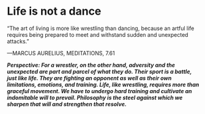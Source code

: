 # Life is not a dance

“The art of living is more like wrestling than dancing, because an artful life requires being prepared to meet and withstand sudden and unexpected attacks.”

—MARCUS AURELIUS, MEDITATIONS, 7.61

***Perspective: For a wrestler, on the other hand, adversity and the unexpected are part and parcel of what they do. Their sport is a battle, just like life. They are fighting an opponent as well as their own limitations, emotions, and training. Life, like wrestling, requires more than graceful movement. We have to undergo hard training and cultivate an indomitable will to prevail. Philosophy is the steel against which we sharpen that will and strengthen that resolve.***